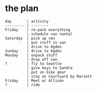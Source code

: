 # the plan

    day       | activity
    --------- | --------
    Friday    | re-pack everything
              | schedule van rental
    Saturday  | pick up van
              | put stuff in van
              | drive to Ogden
    Sunday    | drive to Ogden
    Monday    | unpack stuff
              | drop off van
    ?         | fly to Seattle
              | give keys to Sandra
              | put on bike gear
              | stay at Courtyard by Mariott
    Friday    | Meet w/ Allison
    ?         | ride
